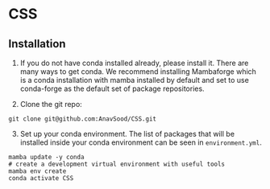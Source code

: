 # CSS

## Installation

1. If you do not have conda installed already, please install it. There are many ways to get conda. We recommend installing Mambaforge which is a conda installation with mamba installed by default and set to use conda-forge as the default set of package repositories. 

2. Clone the git repo:
```
git clone git@github.com:AnavSood/CSS.git
```

3. Set up your conda environment. The list of packages that will be installed inside your conda environment can be seen in `environment.yml`.
```
mamba update -y conda
# create a development virtual environment with useful tools
mamba env create
conda activate CSS
```
